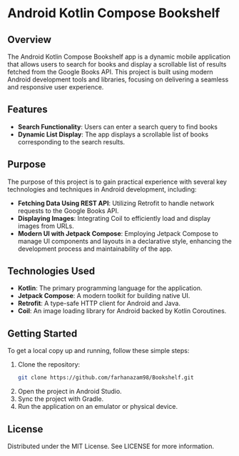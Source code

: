 # Android Kotlin Compose Bookshelf

## Overview
The Android Kotlin Compose Bookshelf app is a dynamic mobile application that allows users to search for books and display a scrollable list of results fetched from the Google Books API. This project is built using modern Android development tools and libraries, focusing on delivering a seamless and responsive user experience.

## Features
- **Search Functionality**: Users can enter a search query to find books 
- **Dynamic List Display**: The app displays a scrollable list of books corresponding to the search results.


## Purpose
The purpose of this project is to gain practical experience with several key technologies and techniques in Android development, including:
- **Fetching Data Using REST API**: Utilizing Retrofit to handle network requests to the Google Books API.
- **Displaying Images**: Integrating Coil to efficiently load and display images from URLs.
- **Modern UI with Jetpack Compose**: Employing Jetpack Compose to manage UI components and layouts in a declarative style, enhancing the development process and maintainability of the app.

## Technologies Used
- **Kotlin**: The primary programming language for the application.
- **Jetpack Compose**: A modern toolkit for building native UI.
- **Retrofit**: A type-safe HTTP client for Android and Java.
- **Coil**: An image loading library for Android backed by Kotlin Coroutines.

## Getting Started
To get a local copy up and running, follow these simple steps:
1. Clone the repository:
   ```bash
   git clone https://github.com/farhanazam98/Bookshelf.git
   ```
2. Open the project in Android Studio. 
3. Sync the project with Gradle. 
4. Run the application on an emulator or physical device.

## License
Distributed under the MIT License. See LICENSE for more information.
